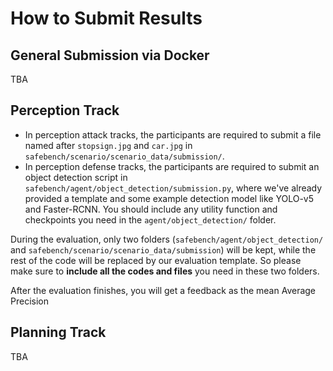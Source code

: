 <!--
 * @Date: 2023-02-20 20:13:41
 * @LastEditTime: 2023-03-07 12:26:15
 * @Description: 
-->

<!-- # Hosting a Challenge via EvalAI

This document provides an overview on how to host a code-upload based challenge on EvalAI. A code-upload based challenge is usually a reinforcement learning challenge in which participants upload their trained model in the form of a Docker image. The environment is also a docker image.

Info below extracted from the [EvalAI Documentation](https://evalai.readthedocs.io/en/latest/).

<br>

## Step 1: Set Up Main Repo
Clone this [EvalAI-Starter Repo](https://github.com/Cloud-CV/EvalAI-Starters) as a template. For info on how to use a repo as a template, see [this](https://docs.github.com/en/free-pro-team@latest/github/creating-cloning-and-archiving-repositories/creating-a-repository-from-a-template).

<br>

## Step 2: Set Up Challenge Configuration
Open the "challenge_config.yml" in the repo. Update the values of the features in the file based on the characteristics of the challenge. More info about the features can be found [here](https://evalai.readthedocs.io/en/latest/configuration.html).

Note that the following two features have to have the following values:

1) remote_evaluation: True
2) is_docker_based: True


For evaluation to be possible, an [AWS Elastic Kubernetes Service (EKS)](https://aws.amazon.com/eks/) cluster might need to be created. The following info is needed:

1) aws_account_id
2) aws_access_key_id
3) aws_secret_access_key
4) aws_region

This info needs to emailed to team@cloudcv.org, who will set up the infrastructure in the AWS account.

<br>

## Step 3: Define Evaluation Code
A evaluation file needs to be created to determine which metrics will be determined at which phase. This will also evalute the participants' submissions and post a score to the leaderboard. The environment image should be created by the host and the agent image should be pushed by the participants.

The overall structure of the evaluation code is fixed for architectural reasons.

To define the evaluation code:

1) Open the environment.py file located in EvalAI-Starters/code_upload_challenge_evaluation/environment/.
2) Edit the evaluator_environment class.

    ```
    class evaluator_environment:
        def __init__(self, environment="CartPole-v0"):
            self.score = 0
            self.feedback = None
            self.env = gym.make(environment)
            self.env.reset()

        def get_action_space(self):
            return list(range(self.env.action_space.n))

        def next_score(self):
            self.score += 1
    ```

    There are three methods:

    a) \_\_init\_\_: initialization method<br>
    b) get_action_space: returns the action space of the agent in the environment<br>
    c) next_score: returns or updates the reward achieved<br>

Additional methods can be added as need be.

3) Edit the Environment class in environment.py.
    ```
    class Environment(evaluation_pb2_grpc.EnvironmentServicer):
        def __init__(self, challenge_pk, phase_pk, submission_pk, server):
            self.challenge_pk = challenge_pk
            self.phase_pk = phase_pk
            self.submission_pk = submission_pk
            self.server = server

        def get_action_space(self, request, context):
            message = pack_for_grpc(env.get_action_space())
            return evaluation_pb2.Package(SerializedEntity=message)

        def act_on_environment(self, request, context):
            global EVALUATION_COMPLETED
            if not env.feedback or not env.feedback[2]:
                action = unpack_for_grpc(request.SerializedEntity)
                env.next_score()
                env.feedback = env.env.step(action)
            if env.feedback[2]:
                if not LOCAL_EVALUATION:
                    update_submission_result(
                        env, self.challenge_pk, self.phase_pk, self.submission_pk
                    )
                else:
                    print("Final Score: {0}".format(env.score))
                    print("Stopping Evaluation!")
                    EVALUATION_COMPLETED = True
            return evaluation_pb2.Package(
                SerializedEntity=pack_for_grpc(
                    {"feedback": env.feedback, "current_score": env.score,}
                )
            )
     ```
 
     [gRPC](https://grpc.io/) servers are used to get actions in the form of messages from the agent container. This class can be edited to fit the needs of the current challenge. Seriailzation and deserialization of the messages to be sent across gRPC is needed. The following two methods may be helpful for this:

     a) unpack_for_gprc: this method deserializes entities from request/response sent over gRPC. This is useful for receiving messages (for example, actions from the agent).<br>
     b) pack_for_gprc: this method serializes entities to be sent over a request over gRPC. This is useful for sending messages (for example, feedback from the environment).<br>
 
4) Edit the requirements file based on the required packages for the environment.
5) Edit environment Dockerfile located in EvalAI-Starters/code_upload_challenge_evaluation/docker/environment/ if need be.
6) Fill in the docker enviroment variables in docker.env located in EvalAI-Starters/code_upload_challenge_evaluation/docker/environment/:

    ```
    AUTH_TOKEN=x
    EVALAI_API_SERVER=https://eval.ai
    LOCAL_EVALUATION = True
    QUEUE_NAME=x
    ```
7) Create a docker image on upload on Amazon Elastic Container Registry (ECR). More info on pushing a docker image to ECR can be found [here](https://docs.aws.amazon.com/AmazonECR/latest/userguide/docker-push-ecr-image.html).

    ```
    docker build -f <file_path_to_Dockerfile>

    aws ecr get-login-password --region <region> | docker login --username AWS --password-stdin <aws_account_id>.dkr.ecr.<region>.amazonaws.com
    docker tag <image_id> <aws_account_id>.dkr.ecr.<region>.amazonaws.com/<my-repository>:<tag>
    docker push <aws_account_id>.dkr.ecr.<region>.amazonaws.com/<my-repository>:<tag>
    ```

8) Add environment image to challenge configuration for challenge phase. For each challenge phase, add the link to the environment image.
    ```
    ...
    challenge_phases:
        - id: 1
        ...
        - environment_image: <docker image uri>
    ...
    ```


9) Create a starter example for creating the agent: the participants are expected to create a docker image with the policy and methods to interact with the environment. To create the agent environment:

    a) Create the starter script. A template, agent.py, is provided in EvalAI-Starters/code_upload_challenge_evaluation/agent/.
    ```
    import evaluation_pb2
    import evaluation_pb2_grpc
    import grpc
    import os
    import pickle
    import time

    time.sleep(30)

    LOCAL_EVALUATION = os.environ.get("LOCAL_EVALUATION")

    if LOCAL_EVALUATION:
        channel = grpc.insecure_channel("environment:8085")
    else:
        channel = grpc.insecure_channel("localhost:8085")

    stub = evaluation_pb2_grpc.EnvironmentStub(channel)

    def pack_for_grpc(entity):
        return pickle.dumps(entity)

    def unpack_for_grpc(entity):
        return pickle.loads(entity)

    flag = None

    while not flag:
        base = unpack_for_grpc(
            stub.act_on_environment(
                evaluation_pb2.Package(SerializedEntity=pack_for_grpc(1))
            ).SerializedEntity
        )
        flag = base["feedback"][2]
        print("Agent Feedback", base["feedback"])
        print("*"* 100)
    ```
    
    b) Edit requirements.txt located in EvalAI-Starters/code_upload_challenge_evaluation/requirements based on package requirements.<br>
    c) Edit the Dockerfile (if need be) located in EvalAI-Starters/code_upload_challenge_evaluation/docker/agent/ which will interact run agent.py to interact with the environment.<br>
    d) Edit docker.env located in EvalAI-Starters/code_upload_challenge_evaluation/docker/agent/ to be:<br>
    
    ```
    LOCAL_EVALUATION = True
    ```

<br>

## Step 4: Edit Challenge HTML Templates
Update the HTML templates in EvalAI-Starters/templates. The submission-guidelines.html should be detailed to ensure participants can upload their submissions. The participants are expected to submit links to their docker images using evalai-cli (more info [here](https://cli.eval.ai/)). The command is:
```
evalai push <image>:<tag> --phase <phase_name>
```
<br>
At this point, the challenge configuration has been submitted for review and the EvalAI team has been notified. They will review and approve the challenge.
<br> -->

# How to Submit Results

## General Submission via Docker
TBA

## Perception Track
- In perception attack tracks, the participants are required to submit a file named after `stopsign.jpg` and `car.jpg` in `safebench/scenario/scenario_data/submission/`.
- In perception defense tracks, the participants are required to submit an object detection script in `safebench/agent/object_detection/submission.py`, where we've already provided a template and some example detection model like YOLO-v5 and Faster-RCNN. You should include any utility function and checkpoints you need in the `agent/object_detection/` folder.

During the evaluation, only two folders (`safebench/agent/object_detection/` and `safebench/scenario/scenario_data/submission`) will be kept, while the rest of the code will be replaced by our evaluation template. So please make sure to **include all the codes and files** you need in these two folders.

After the evaluation finishes, you will get a feedback as the mean Average Precision

## Planning Track
TBA